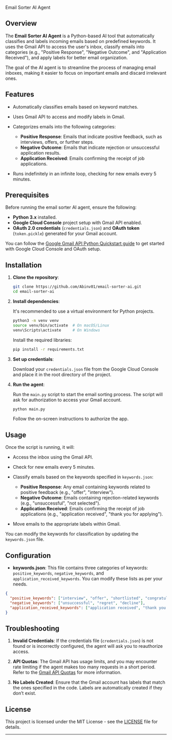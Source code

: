 

 Email Sorter AI Agent

 ## Overview

The **Email Sorter AI Agent** is a Python-based AI tool that automatically classifies and labels incoming emails based on predefined keywords. It uses the Gmail API to access the user's inbox, classify emails into categories (e.g., "Positive Response", "Negative Outcome", and "Application Received"), and apply labels for better email organization.

The goal of the AI agent is to streamline the process of managing email inboxes, making it easier to focus on important emails and discard irrelevant ones.

## Features

* Automatically classifies emails based on keyword matches.
* Uses Gmail API to access and modify labels in Gmail.
* Categorizes emails into the following categories:

  * **Positive Response**: Emails that indicate positive feedback, such as interviews, offers, or further steps.
  * **Negative Outcome**: Emails that indicate rejection or unsuccessful application results.
  * **Application Received**: Emails confirming the receipt of job applications.
* Runs indefinitely in an infinite loop, checking for new emails every 5 minutes.

## Prerequisites

Before running the email sorter AI agent, ensure the following:

* **Python 3.x** installed.
* **Google Cloud Console** project setup with Gmail API enabled.
* **OAuth 2.0 credentials** (`credentials.json`) and **OAuth token** (`token.pickle`) generated for your Gmail account.

You can follow the [Google Gmail API Python Quickstart guide](https://developers.google.com/gmail/api/quickstart) to get started with Google Cloud Console and OAuth setup.

## Installation

1. **Clone the repository**:

   ```bash
   git clone https://github.com/Abinv01/email-sorter-ai.git
   cd email-sorter-ai
   ```

2. **Install dependencies**:

   It's recommended to use a virtual environment for Python projects.

   ```bash
   python3 -m venv venv
   source venv/bin/activate  # On macOS/Linux
   venv\Scripts\activate     # On Windows
   ```

   Install the required libraries:

   ```bash
   pip install -r requirements.txt
   ```

3. **Set up credentials**:

   Download your `credentials.json` file from the Google Cloud Console and place it in the root directory of the project.

4. **Run the agent**:

   Run the `main.py` script to start the email sorting process. The script will ask for authorization to access your Gmail account.

   ```bash
   python main.py
   ```

   Follow the on-screen instructions to authorize the app.

## Usage

Once the script is running, it will:

* Access the inbox using the Gmail API.
* Check for new emails every 5 minutes.
* Classify emails based on the keywords specified in `keywords.json`:

  * **Positive Response**: Any email containing keywords related to positive feedback (e.g., "offer", "interview").
  * **Negative Outcome**: Emails containing rejection-related keywords (e.g., "unsuccessful", "not selected").
  * **Application Received**: Emails confirming the receipt of job applications (e.g., "application received", "thank you for applying").
* Move emails to the appropriate labels within Gmail.

You can modify the keywords for classification by updating the `keywords.json` file.

## Configuration

* **keywords.json**: This file contains three categories of keywords: `positive_keywords`, `negative_keywords`, and `application_received_keywords`. You can modify these lists as per your needs.

```json
{
  "positive_keywords": ["interview", "offer", "shortlisted", "congratulations"],
  "negative_keywords": ["unsuccessful", "regret", "decline"],
  "application_received_keywords": ["application received", "thank you for applying"]
}
```

## Troubleshooting

1. **Invalid Credentials**: If the credentials file (`credentials.json`) is not found or is incorrectly configured, the agent will ask you to reauthorize access.

2. **API Quotas**: The Gmail API has usage limits, and you may encounter rate limiting if the agent makes too many requests in a short period. Refer to the [Gmail API Quotas](https://developers.google.com/gmail/api/guides/push) for more information.

3. **No Labels Created**: Ensure that the Gmail account has labels that match the ones specified in the code. Labels are automatically created if they don’t exist.

## License

This project is licensed under the MIT License - see the [LICENSE](LICENSE) file for details.

---
